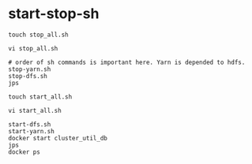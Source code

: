 # start-stop-sh

```SHELL
touch stop_all.sh
```

```SHELL
vi stop_all.sh
```

```SHELL
# order of sh commands is important here. Yarn is depended to hdfs.
stop-yarn.sh
stop-dfs.sh
jps
```


```SHELL
touch start_all.sh
```

```SHELL
vi start_all.sh
```

```SHELL
start-dfs.sh
start-yarn.sh
docker start cluster_util_db
jps
docker ps
```
